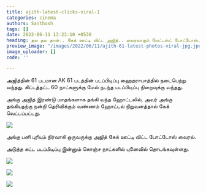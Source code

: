 ```yaml
---
title: ajith-latest-clicks-viral-1
categories: cinema
authors: Santhosh
tags: []
date: 2022-06-11 13:23:10 +0530
heading: தல தல தான்.. கேக் ஊட்டி விட்ட அஜித்.. வைரலாகும் லேட்டஸ்ட் போட்டோஸ்..!
preview_image: "/images/2022/06/11/ajith-61-latest-photos-viral-jpg.jpeg"
image_uploader: []
code: ''

---
```


அஜித்தின் 61 படமான AK 61 படத்தின் படப்பிடிப்பு ஹைதராபாத்தில் நடைபெற்று வந்தது. கிட்டத்தட்ட 60 நாட்களுக்கு மேல் நடந்த படப்பிடிப்பு நிறைவுக்கு வந்தது.

அங்கு அஜித் இரண்டு மாதங்களாக தங்கி வந்த ஹோட்டலில், அவர் அங்கு தங்கியதற்கு நன்றி தெரிவிக்கும் வண்ணம் ஹோட்டல் நிறுவனத்தால் கேக் வெட்டப்பட்டது.

![](/images/2022/06/11/ajith-latest-click-2-jpg.jpeg)

அங்கு பனி புரியும் நிர்வாகி ஒருவருக்கு அஜித் கேக் ஊட்டி விட்ட போட்டோஸ் வைரல்.

அடுத்த கட்ட படப்பிடிப்பு இன்னும் கொஞ்ச நாட்களில் புனேவில் தொடங்கவுள்ளது.

![](/images/2022/06/11/ajith-latest-click-3-jpg.jpeg)

![](/images/2022/06/11/ajith-latest-click-1-jpg.jpeg)

![](/images/2022/06/11/ajith-latest-click-jpg.jpeg)
